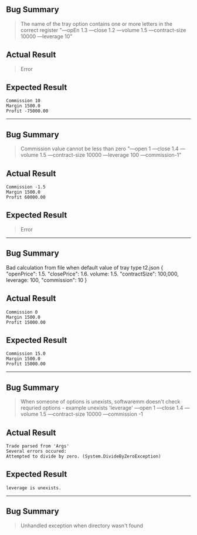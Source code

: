 ## Bug Summary
> The name of the tray option contains one or more letters in the correct register
"—opEn 1.3 —close 1.2 —volume 1.5 —contract-size 10000 —leverage 10"

## Actual Result
> Error 

## Expected Result
	Commission 10	
	Margin 1500.0	
	Profit -75000.00	
----------------------------------------------------------------------------------		
## Bug Summary
> Commission value cannot be less than zero
"—open 1 —close 1.4 —volume 1.5 —contract-size 10000 —leverage 100 —commission-1"

## Actual Result
	Commission -1.5	
	Margin 1500.0	
	Profit 60000.00	

## Expected Result
> Error
----------------------------------------------------------------------------------	
## Bug Summary
Bad calculation from file when default value of tray type t2.json
	{
	  "openPrice": 1.5.
	  "closePrice": 1.6.
	  volume: 1.5.
	  "contractSize": 100,000,
	  leverage: 100,
	  "commission": 10
	}

## Actual Result
 	Commission 0	
	Margin 1500.0	
	Profit 15000.00		

## Expected Result
	Commission 15.0	
	Margin 1500.0	
	Profit 15000.00
----------------------------------------------------------------------------------			
## Bug Summary
> When someone of options is unexists, softwaremm doesn't check requried options - example unexists 'leverage'
 —open 1 —close 1.4 —volume 1.5 —contract-size 10000 —commission -1

## Actual Result
	Trade parsed from 'Args'
	Several errors occured:
	Attempted to divide by zero. (System.DivideByZeroException)	 		

## Expected Result
	leverage is unexists.
----------------------------------------------------------------------------------		
## Bug Summary
> Unhandled exception when directory wasn't found
